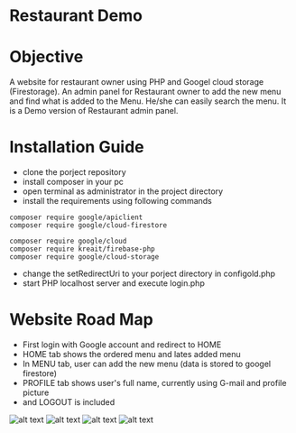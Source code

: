 # Restaurant Demo
# Objective
A website for restaurant owner using PHP and Googel cloud storage (Firestorage). An admin panel for Restaurant owner to add the new menu and find what is added to the Menu. He/she can easily search the menu. It is a Demo version of Restaurant admin panel.
# Installation Guide
  - clone the porject repository
  - install composer in your pc
  - open terminal as administrator in the project directory
  - install the requirements using following commands
   ```
   composer require google/apiclient
   composer require google/cloud-firestore

   composer require google/cloud
   composer require kreait/firebase-php
   composer require google/cloud-storage
   ```
   
  - change the setRedirectUri to your porject directory in configold.php
  - start PHP localhost server and execute login.php

# Website Road Map
   - First login with Google account and redirect to HOME
   - HOME tab shows the ordered menu and lates added menu
   - In MENU tab, user can add the new menu (data is stored to googel firestore)
   - PROFILE tab shows user's full name, currently using G-mail and profile picture
   -  and LOGOUT is included

![alt text](http://sharetee.org/HLA/home.png)
![alt text](http://sharetee.org/HLA/showmenu.png)
![alt text](http://sharetee.org/HLA/searchresult.png)
![alt text](http://sharetee.org/HLA/addmenu.png)
